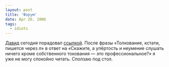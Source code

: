 ```yaml
---
layout: post
title: 'Форум'
date: Apr 26, 2006
tags:
  - idiots
---
```


[Давид](http://david-m.livejournal.com/ "Давид Мзареулян") сегодня порадовал [ссылкой](http://xpoint.ru/forums/internet/theory/thread/36455.xhtml "бан по мак адресам"). После фразы «Толкование, кстати, пишется через л» в ответ на «Скажите, а упёртость и неумение слушать ничего кроме собственного токования — это профессиональное?» я уже не могу спокойно читать. Сползаю под стол.
